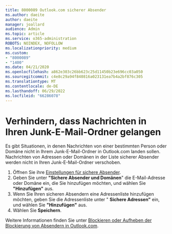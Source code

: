```yaml
---
title: 8000089 Outlook.com sicherer Absender
ms.author: daeite
author: daeite
manager: joallard
audience: Admin
ms.topic: article
ms.service: o365-administration
ROBOTS: NOINDEX, NOFOLLOW
ms.localizationpriority: medium
ms.custom:
- "8000089"
- "1400"
ms.date: 04/21/2020
ms.openlocfilehash: a862e303c26bb623c25d11450b23e696cc03a050
ms.sourcegitcommit: c4e8c29a94f840816a023131ea7b4a2bf876c305
ms.translationtype: MT
ms.contentlocale: de-DE
ms.lasthandoff: 06/29/2022
ms.locfileid: "66286078"
---
```

# <a name="stop-messages-from-going-into-your-junk-email-folder"></a>Verhindern, dass Nachrichten in Ihren Junk-E-Mail-Ordner gelangen

Es gibt Situationen, in denen Nachrichten von einer bestimmten Person oder Domäne nicht in Ihrem Junk-E-Mail-Ordner in Outlook.com landen sollen. Nachrichten von Adressen oder Domänen in der Liste sicherer Absender werden nicht in Ihren Junk-E-Mail-Ordner verschoben.

1. Öffnen Sie ihre [Einstellungen für sichere Absender](https://go.microsoft.com/fwlink/?linkid=2035804).
2. Geben Sie unter **"Sichere Absender und Domänen**" die E-Mail-Adresse oder Domäne ein, die Sie hinzufügen möchten, und wählen Sie **"Hinzufügen"** aus.
3. Wenn Sie Ihren sicheren Absendern eine Adressenliste hinzufügen möchten, geben Sie die Adressenliste unter " **Sichere Adressen"** ein, und wählen Sie **"Hinzufügen"** aus.
4. Wählen Sie **Speichern**.

Weitere Informationen finden Sie unter [Blockieren oder Aufheben der Blockierung von Absendern in Outlook.com](https://support.office.com/article/afba1c94-77bb-4f50-8b85-057cf52f4d5e?wt.mc_id=Office_Outlook_com_Alchemy).